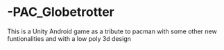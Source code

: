 # -PAC_Globetrotter
This is a Unity Android game as a tribute to pacman with some other new funtionalities and with a low poly 3d design
